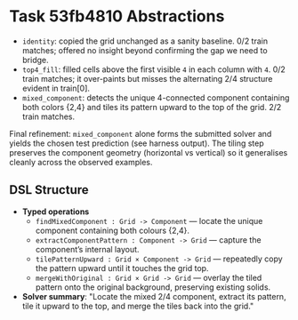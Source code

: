 # Task 53fb4810 Abstractions

- `identity`: copied the grid unchanged as a sanity baseline. 0/2 train matches; offered no insight beyond confirming the gap we need to bridge.
- `top4_fill`: filled cells above the first visible `4` in each column with `4`. 0/2 train matches; it over-paints but misses the alternating 2/4 structure evident in train[0].
- `mixed_component`: detects the unique 4-connected component containing both colors {2,4} and tiles its pattern upward to the top of the grid. 2/2 train matches.

Final refinement: `mixed_component` alone forms the submitted solver and yields the chosen test prediction (see harness output). The tiling step preserves the component geometry (horizontal vs vertical) so it generalises cleanly across the observed examples.

## DSL Structure
- **Typed operations**
  - `findMixedComponent : Grid -> Component` — locate the unique component containing both colours {2,4}.
  - `extractComponentPattern : Component -> Grid` — capture the component’s internal layout.
  - `tilePatternUpward : Grid × Component -> Grid` — repeatedly copy the pattern upward until it touches the grid top.
  - `mergeWithOriginal : Grid × Grid -> Grid` — overlay the tiled pattern onto the original background, preserving existing solids.
- **Solver summary**: "Locate the mixed 2/4 component, extract its pattern, tile it upward to the top, and merge the tiles back into the grid."
